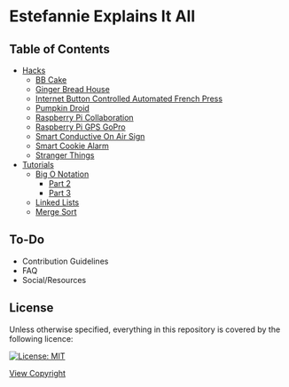# Estefannie Explains It All

## Table of Contents

- [Hacks](hacks/)
   - [BB Cake](hacks/bbCake/)
   - [Ginger Bread House](hacks/GingerbreadHouse/)
   - [Internet Button Controlled Automated French Press](hacks/InternetButtonControlledAutomatedFrenchPress/)
   - [Pumpkin Droid](hacks/pumpkinDroid/)
   - [Raspberry Pi Collaboration](hacks/RaspberryPiCollab/)
   - [Raspberry Pi GPS GoPro](hacks/RaspberryPiGpsGoPro/)
   - [Smart Conductive On Air Sign](hacks/SmartConductiveOnAirSign/)
   - [Smart Cookie Alarm](hacks/SmartCookieAlarm/)
   - [Stranger Things](hacks/StrangerThings/)
- [Tutorials](tutorials/)
   - [Big O Notation](tutorials/bigOnotation/)
      - [Part 2](tutorials/bigOnotation/part2)
      - [Part 3](tutorials/bigOnotation/part3)
   - [Linked Lists](tutorials/linkedLists/)
   - [Merge Sort](tutorials/mergeSort/)

## To-Do

- Contribution Guidelines
- FAQ
- Social/Resources

## License

Unless otherwise specified, everything in this repository is covered by the following licence:

[![License: MIT](https://img.shields.io/badge/License-MIT-yellow.svg)](https://opensource.org/licenses/MIT)

[View Copyright](LICENSE)